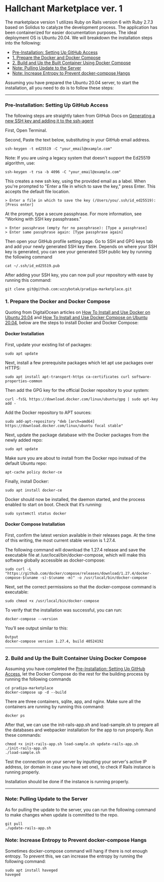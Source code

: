 # Hallchant Marketplace ver. 1

The marketplace version 1 utilizes Ruby on Rails version 6 with Ruby 2.7.3 based on Solidus to catalyze the development process. The application has been containerized for easier documentation purposes. The ideal deployment OS is Ubuntu 20.04. We will breakdown the installation steps into the following:

- [Pre-Installation: Setting Up GitHub Access](#github)
- [1. Prepare the Docker and Docker Compose](#prep)
- [2. Build and Up the Built Container Using Docker Compose](#build)
- [Note: Pulling Update to the Server](#pull-update)
- [Note: Increase Entropy to Prevent docker-compose Hangs](#entropy)

Assuming you have prepared the Ubuntu 20.04 server, to start the installation, all you need to do is to follow these steps:

***

### <a name="github"></a>Pre-Installation: Setting Up GitHub Access
The following steps are straightly taken from GitHub Docs on [Generating a new SSH key and adding it to the ssh-agent](https://docs.github.com/en/github/authenticating-to-github/connecting-to-github-with-ssh/generating-a-new-ssh-key-and-adding-it-to-the-ssh-agent)

First, Open Terminal.

Second, Paste the text below, substituting in your GitHub email address.

    ssh-keygen -t ed25519 -C "your_email@example.com"

Note: If you are using a legacy system that doesn't support the Ed25519 algorithm, use:

    ssh-keygen -t rsa -b 4096 -C "your_email@example.com"

This creates a new ssh key, using the provided email as a label.
When you're prompted to "Enter a file in which to save the key," press Enter. This accepts the default file location.

    > Enter a file in which to save the key (/Users/you/.ssh/id_ed25519): [Press enter]

At the prompt, type a secure passphrase. For more information, see "Working with SSH key passphrases."

    > Enter passphrase (empty for no passphrase): [Type a passphrase]
    > Enter same passphrase again: [Type passphrase again]

Then open your GitHub profile setting page. Go to SSH and GPG keys tab and add your newly generated SSH key there. Depends on where your SSH key is generated, you can see your generated SSH public key by running the following command

    cat ~/.ssh/id_ed25519.pub

After adding your SSH key, you can now pull your repository with ease by running this command:

    git clone git@github.com:uzzybotak/pradipa-marketplace.git

### <a name="prep"></a>1. Prepare the Docker and Docker Compose

Quoting from DigitalOcean articles on [How To Install and Use Docker on Ubuntu 20.04](https://www.digitalocean.com/community/tutorials/how-to-install-and-use-docker-on-ubuntu-20-04) and [How To Install and Use Docker Compose on Ubuntu 20.04](https://www.digitalocean.com/community/tutorials/how-to-install-and-use-docker-compose-on-ubuntu-20-04), below are the steps to install Docker and Docker Compose:

#### Docker Installation

First, update your existing list of packages:

    sudo apt update
 
Next, install a few prerequisite packages which let apt use packages over HTTPS:

    sudo apt install apt-transport-https ca-certificates curl software-properties-common
 
Then add the GPG key for the official Docker repository to your system:

    curl -fsSL https://download.docker.com/linux/ubuntu/gpg | sudo apt-key add -
 
Add the Docker repository to APT sources:

    sudo add-apt-repository "deb [arch=amd64] https://download.docker.com/linux/ubuntu focal stable"
 
Next, update the package database with the Docker packages from the newly added repo:

    sudo apt update
 
Make sure you are about to install from the Docker repo instead of the default Ubuntu repo:

    apt-cache policy docker-ce

Finally, install Docker:

    sudo apt install docker-ce
 
Docker should now be installed, the daemon started, and the process enabled to start on boot. Check that it’s running:

    sudo systemctl status docker

#### Docker Compose Installation

First, confirm the latest version available in their releases page. At the time of this writing, the most current stable version is 1.27.4.

The following command will download the 1.27.4 release and save the executable file at /usr/local/bin/docker-compose, which will make this software globally accessible as docker-compose:

    sudo curl -L "https://github.com/docker/compose/releases/download/1.27.4/docker-compose-$(uname -s)-$(uname -m)" -o /usr/local/bin/docker-compose
 
Next, set the correct permissions so that the docker-compose command is executable:

    sudo chmod +x /usr/local/bin/docker-compose
 
To verify that the installation was successful, you can run:

    docker-compose --version
 
You’ll see output similar to this:

    Output
    docker-compose version 1.27.4, build 40524192

***

### <a name="build"></a>2. Build and Up the Built Container Using Docker Compose

Assuming you have completed the [Pre-Installation: Setting Up GitHub Access](#github), let the Docker Compose do the rest for the building process by running the following commands

    cd pradipa-marketplace
    docker-compose up -d --build

There are three containers, sqlite, app, and nginx. Make sure all the containers are running by running this command:

    docker ps

After that, we can use the init-rails-app.sh and load-sample.sh to prepare all the databases and webpacker installation for the app to run properly. Run these commands:

    chmod +x init-rails-app.sh load-sample.sh update-rails-app.sh
    ./init-rails-app.sh
    ./load-sample.sh

Test the connection on your server by inputting your server's active IP address, (or domain in case you have set one), to check if Rails instance is running properly.

Installation should be done if the instance is running properly. 

***

### <a name="pull-update"></a>Note: Pulling Update to the Server

As for pulling the update to the server, you can run the following command to make changes when update is committed to the repo.

    git pull
    ./update-rails-app.sh

### <a name="pull-update"></a>Note: Increase Entropy to Prevent docker-compose Hangs

Sometimes docker-compose command will hang if there is not enough entropy. To prevent this, we can increase the entropy by running the following command:

    sudo apt install haveged
    haveged

